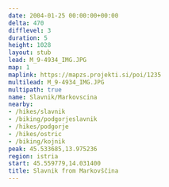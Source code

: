 ```yaml
---
date: 2004-01-25 00:00:00+00:00
delta: 470
difflevel: 3
duration: 5
height: 1028
layout: stub
lead: M_9-4934_IMG.JPG
map: 1
maplink: https://mapzs.projekti.si/poi/1235
multilead: M_9-4934_IMG.JPG
multipath: true
name: Slavnik/Markovscina
nearby:
- /hikes/slavnik
- /biking/podgorjeslavnik
- /hikes/podgorje
- /hikes/ostric
- /biking/kojnik
peak: 45.533685,13.975236
region: istria
start: 45.559779,14.031400
title: Slavnik from Markovščina
---
```

